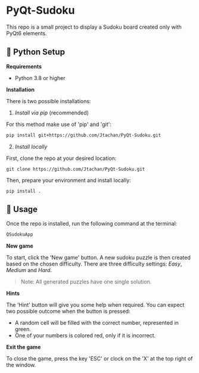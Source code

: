 # PyQt-Sudoku

This repo is a small project to display a Sudoku board created only with PyQt6 elements.

## 🐍 Python Setup

**Requirements**

- Python 3.8 or higher

**Installation**

There is two possible installations:

1. _Install via pip_ (recommended)

For this method make use of 'pip' and 'git':

````bash
pip install git+https://github.com/Jtachan/PyQt-Sudoku.git
````

2. _Install locally_

First, clone the repo at your desired location:
````commandline
git clone https://github.com/Jtachan/PyQt-Sudoku.git
````

Then, prepare your environment and install locally:
```
pip install .
```

## 🏃 Usage

Once the repo is installed, run the following command at the terminal:

```bash
QSudokuApp
```

**New game**

To start, click the 'New game' button.
A new sudoku puzzle is then created based on the chosen difficulty.
There are three difficulty settings: _Easy_, _Medium_ and _Hard_. 

> Note: All generated puzzles have one single solution.

**Hints**

The 'Hint' button will give you some help when required.
You can expect two possible outcome when the button is pressed:

- A random cell will be filled with the correct number, represented in green.
- One of your numbers is colored red, only if it is incorrect.

**Exit the game**

To close the game, press the key 'ESC' or clock on the 'X' at the top right of the window.
